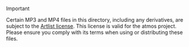 > [!IMPORTANT]
> Certain MP3 and MP4 files in this directory, including any derivatives, are subject to the [Artlist license](LICENSE.pdf).
> This license is valid for the atmos project.
> Please ensure you comply with its terms when using or distributing these files.
